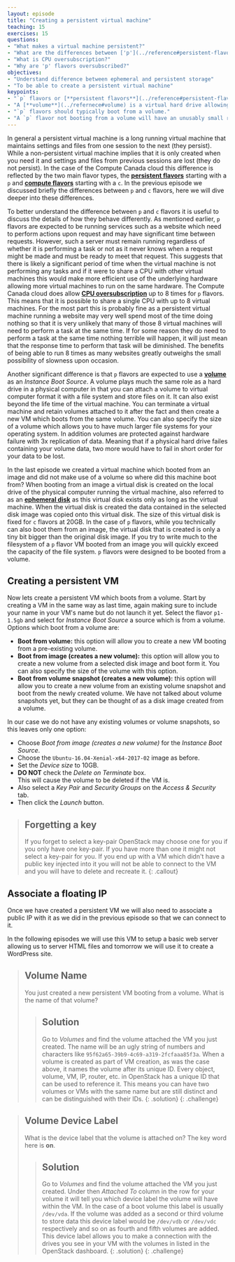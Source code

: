 ```yaml
---
layout: episode
title: "Creating a persistent virtual machine"
teaching: 15
exercises: 15
questions:
- "What makes a virtual machine persistent?"
- "What are the differences between ['p'](../reference#persistent-flavor) and ['c'](../reference#compute-flavor) flavors?"
- "What is CPU oversubscription?"
- "Why are 'p' flavors oversubscribed?"
objectives:
- "Understand difference between ephemeral and persistent storage"
- "To be able to create a persistent virtual machine"
keypoints:
- "`p` flavors or [**persistent flavors**](../reference#persistent-flavor) can have their [**VCPUs oversubscribed**](../reference#cpu-oversubscription) by up to 8 times."
- "A [**volume**](../refernece#volume) is a virtual hard drive allowing its contents to persist from one VM to the next."
- "`p` flavors should typically boot from a volume."
- "A `p` flavor not booting from a volume will have an unusably small root disk."
---
```


In general a persistent virtual machine is a long running virtual machine that maintains settings and files from one session to the next (they persist). While a non-persistent virtual machine implies that it is only created when you need it and settings and files from previous sessions are lost (they do not persist). In the case of the Compute Canada cloud this difference is reflected by the two main flavor types, the [**persistent flavors**](../reference#persistent-flavor) starting with a `p` and [**compute flavors**](../reference#compute-flavor) starting with a `c`. In the previous episode we discussed briefly the differences between `p` and `c` flavors, here we will dive deeper into these differences.

To better understand the difference between `p` and `c` flavors it is useful to discuss the details of how they behave differently. As mentioned earlier, `p` flavors are expected to be running services such as a website which need to perform actions upon request and may have significant time between requests. However, such a server must remain running regardless of whether it is performing a task or not as it never knows when a request might be made and must be ready to meet that request. This suggests that there is likely a significant period of time when the virtual machine is not performing any tasks and if it were to share a CPU with other virtual machines this would make more efficient use of the underlying hardware allowing more virtual machines to run on the same hardware. The Compute Canada cloud does allow [**CPU oversubscription**](../reference#cpu-oversubscription) up to 8 times for `p` flavors. This means that it is possible to share a single CPU with up to 8 virtual machines. For the most part this is probably fine as a persistent virtual machine running a website may very well spend most of the time doing nothing so that it is very unlikely that many of those 8 virtual machines will need to perform a task at the same time. If for some reason they do need to perform a task at the same time nothing terrible will happen, it will just mean that the response time to perform that task will be diminished. The benefits of being able to run 8 times as many websites greatly outweighs the small possibility of slowness upon occasion.

Another significant difference is that `p` flavors are expected to use a [**volume**](../reference#volume) as an *Instance Boot Source*. A volume plays much the same role as a hard drive in a physical computer in that you can attach a volume to virtual computer format it with a file system and store files on it. It can also exist beyond the life time of the virtual machine. You can terminate a virtual machine and retain volumes attached to it after the fact and then create a new VM which boots from the same volume. You can also specify the size of a volume which allows you to have much larger file systems for your operating system. In addition volumes are protected against hardware failure with 3x replication of data. Meaning that if a physical hard drive failes containing your volume data, two more would have to fail in short order for your data to be lost.

In the last episode we created a virtual machine which booted from an image and did not make use of a volume so where did this machine boot from? When booting from an image a virtual disk is created on the local drive of the physical computer running the virtual machine, also referred to as an [**ephemeral disk**](../reference#ephemeral-disk) as this virtual disk exists only as long as the virtual machine. When the virtual disk is created the data contained in the selected disk image was copied onto this virtual disk. The size of this virtual disk is fixed for `c` flavors at 20GB. In the case of `p` flavors, while you technically can also boot them from an image, the virtual disk that is created is only a tiny bit bigger than the original disk image. If you try to write much to the filesystem of a `p` flavor VM booted from an image you will quickly exceed the capacity of the file system. `p` flavors were designed to be booted from a volume.

## Creating a persistent VM

Now lets create a persistent VM which boots from a volume. Start by creating a VM in the same way as last time, again making sure to include your name in your VM's name but do not launch it yet. Select the flavor `p1-1.5gb` and select  for *Instance Boot Source* a source which is from a volume. Options which boot from a volume are:

* **Boot from volume:** this option will allow you to create a new VM booting from a pre-existing volume.
* **Boot from image (creates a new volume):** this option will allow you to create a new volume from a selected disk image and boot form it. You can also specify the size of the volume with this option.
* **Boot from volume snapshot (creates a new volume):** this option will allow you to create a new volume from an existing volume snapshot and boot from the newly created volume. We have not talked about volume snapshots yet, but they can be thought of as a disk image created from a volume.

In our case we do not have any existing volumes or volume snapshots, so this leaves only one option:
* Choose *Boot from image (creates a new volume)* for the *Instance Boot Source*. 
* Choose the `Ubuntu-16.04-Xenial-x64-2017-02` image as before.
* Set the *Device size* to 10GB.
* **DO NOT** check the *Delete on Terminate* box.<br/>This will cause the volume to be deleted if the VM is.
* Also select a *Key Pair* and *Security Groups* on the *Access & Security* tab.
* Then click the *Launch* button.

> ## Forgetting a key
> If you forget to select a key-pair OpenStack may choose one for you if you only have one key-pair. If you have more than one it might not select a key-pair for you. If you end up with a VM which didn't have a public key injected into it you will not be able to connect to the VM and you will have to delete and recreate it.
{: .callout}

## Associate a floating IP
Once we have created a persistent VM we will also need to associate a public IP with it as we did in the previous episode so that we can connect to it.

In the following episodes we will use this VM to setup a basic web server allowing us to server HTML files and tomorrow we will use it to create a WordPress site.

> ## Volume Name
> You just created a new persistent VM booting from a volume. What is the name of that volume?
> > ## Solution
> > Go to *Volumes* and find the volume attached the VM you just created. The name will be an ugly string of numbers and characters like `95f62a65-39b9-4c69-a319-2fcfaaa85f3a`. When a volume is created as part of VM creation, as was the case above, it names the volume after its unique ID. Every object, volume, VM, IP, router, etc. in OpenStack has a unique ID that can be used to reference it. This means you can have two volumes or VMs with the same name but are still distinct and can be distinguished with their IDs.
> {: .solution}
{: .challenge}

> ## Volume Device Label
> What is the device label that the volume is attached on? The key word here is **on**.
> > ## Solution
> > Go to *Volumes* and find the volume attached the VM you just created. Under then *Attached To* column in the row for your volume it will tell you which device label the volume will have within the VM. In the case of a boot volume this label is usually `/dev/vda`. If the volume was added as a second or third volume to store data this device label would be `/dev/vdb` or `/dev/vdc` respectively and so on as fourth and fifth volumes are added. This device label allows you to make a connection with the drives you see in your VM with the volumes in listed in the OpenStack dashboard.
> {: .solution}
{: .challenge}
